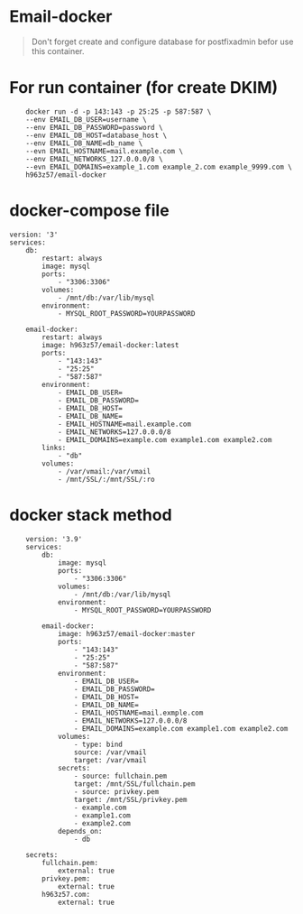 # Email-docker

> Don't forget create and configure database for postfixadmin befor use this container.

# For run container (for create DKIM)

        docker run -d -p 143:143 -p 25:25 -p 587:587 \
        --env EMAIL_DB_USER=username \
        --env EMAIL_DB_PASSWORD=password \
        --env EMAIL_DB_HOST=database_host \
        --env EMAIL_DB_NAME=db_name \
        --evn EMAIL_HOSTNAME=mail.example.com \
        --env EMAIL_NETWORKS_127.0.0.0/8 \
        --evn EMAIL_DOMAINS=example_1.com example_2.com example_9999.com \
        h963z57/email-docker

# docker-compose file

    version: '3'
    services:
        db:
            restart: always
            image: mysql
            ports:
                - "3306:3306"
            volumes:
                - /mnt/db:/var/lib/mysql
            environment:
                - MYSQL_ROOT_PASSWORD=YOURPASSWORD

        email-docker:
            restart: always
            image: h963z57/email-docker:latest
            ports:
                - "143:143"
                - "25:25"
                - "587:587"
            environment:
                - EMAIL_DB_USER=
                - EMAIL_DB_PASSWORD=
                - EMAIL_DB_HOST=
                - EMAIL_DB_NAME=
                - EMAIL_HOSTNAME=mail.example.com
                - EMAIL_NETWORKS=127.0.0.0/8
                - EMAIL_DOMAINS=example.com example1.com example2.com
            links:
                - "db"
            volumes:
                - /var/vmail:/var/vmail
                - /mnt/SSL/:/mnt/SSL/:ro

# docker stack method

        version: '3.9'
        services:
            db:
                image: mysql
                ports:
                    - "3306:3306"
                volumes:
                    - /mnt/db:/var/lib/mysql
                environment:
                    - MYSQL_ROOT_PASSWORD=YOURPASSWORD

            email-docker:
                image: h963z57/email-docker:master
                ports:
                    - "143:143"
                    - "25:25"
                    - "587:587"
                environment:
                    - EMAIL_DB_USER=
                    - EMAIL_DB_PASSWORD=
                    - EMAIL_DB_HOST=
                    - EMAIL_DB_NAME=
                    - EMAIL_HOSTNAME=mail.exmple.com
                    - EMAIL_NETWORKS=127.0.0.0/8
                    - EMAIL_DOMAINS=example.com example1.com example2.com
                volumes:
                    - type: bind
                    source: /var/vmail
                    target: /var/vmail
                secrets: 
                    - source: fullchain.pem
                    target: /mnt/SSL/fullchain.pem
                    - source: privkey.pem
                    target: /mnt/SSL/privkey.pem
                    - example.com
                    - example1.com
                    - example2.com
                depends_on:
                    - db

        secrets:
            fullchain.pem:
                external: true
            privkey.pem:
                external: true
            h963z57.com:
                external: true